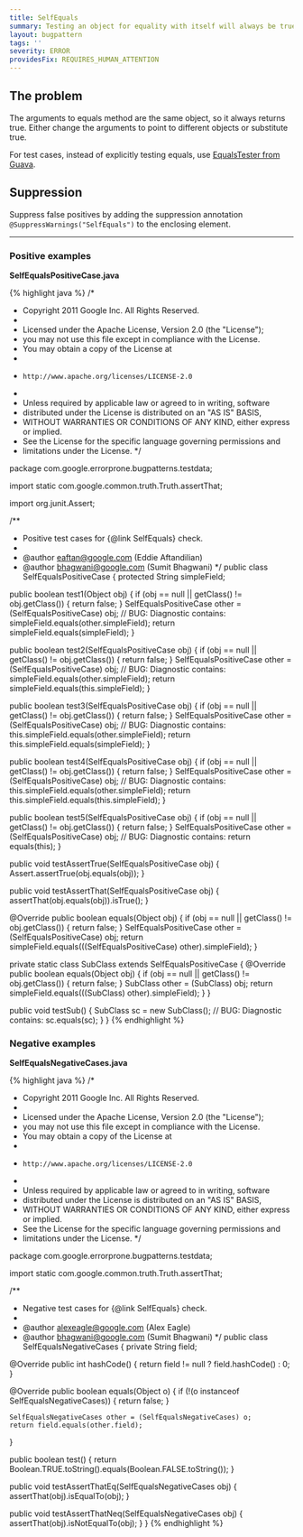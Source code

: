 ```yaml
---
title: SelfEquals
summary: Testing an object for equality with itself will always be true.
layout: bugpattern
tags: ''
severity: ERROR
providesFix: REQUIRES_HUMAN_ATTENTION
---
```


<!--
*** AUTO-GENERATED, DO NOT MODIFY ***
To make changes, edit the @BugPattern annotation or the explanation in docs/bugpattern.
-->

## The problem
The arguments to equals method are the same object, so it always returns true.
Either change the arguments to point to different objects or substitute true.

For test cases, instead of explicitly testing equals, use
[EqualsTester from Guava](http://static.javadoc.io/com.google.guava/guava-testlib/19.0/com/google/common/testing/EqualsTester.html).

## Suppression
Suppress false positives by adding the suppression annotation `@SuppressWarnings("SelfEquals")` to the enclosing element.

----------

### Positive examples
__SelfEqualsPositiveCase.java__

{% highlight java %}
/*
 * Copyright 2011 Google Inc. All Rights Reserved.
 *
 * Licensed under the Apache License, Version 2.0 (the "License");
 * you may not use this file except in compliance with the License.
 * You may obtain a copy of the License at
 *
 *     http://www.apache.org/licenses/LICENSE-2.0
 *
 * Unless required by applicable law or agreed to in writing, software
 * distributed under the License is distributed on an "AS IS" BASIS,
 * WITHOUT WARRANTIES OR CONDITIONS OF ANY KIND, either express or implied.
 * See the License for the specific language governing permissions and
 * limitations under the License.
 */

package com.google.errorprone.bugpatterns.testdata;

import static com.google.common.truth.Truth.assertThat;

import org.junit.Assert;

/**
 * Positive test cases for {@link SelfEquals} check.
 *
 * @author eaftan@google.com (Eddie Aftandilian)
 * @author bhagwani@google.com (Sumit Bhagwani)
 */
public class SelfEqualsPositiveCase {
  protected String simpleField;

  public boolean test1(Object obj) {
    if (obj == null || getClass() != obj.getClass()) {
      return false;
    }
    SelfEqualsPositiveCase other = (SelfEqualsPositiveCase) obj;
    // BUG: Diagnostic contains: simpleField.equals(other.simpleField);
    return simpleField.equals(simpleField);
  }

  public boolean test2(SelfEqualsPositiveCase obj) {
    if (obj == null || getClass() != obj.getClass()) {
      return false;
    }
    SelfEqualsPositiveCase other = (SelfEqualsPositiveCase) obj;
    // BUG: Diagnostic contains: simpleField.equals(other.simpleField);
    return simpleField.equals(this.simpleField);
  }

  public boolean test3(SelfEqualsPositiveCase obj) {
    if (obj == null || getClass() != obj.getClass()) {
      return false;
    }
    SelfEqualsPositiveCase other = (SelfEqualsPositiveCase) obj;
    // BUG: Diagnostic contains: this.simpleField.equals(other.simpleField);
    return this.simpleField.equals(simpleField);
  }

  public boolean test4(SelfEqualsPositiveCase obj) {
    if (obj == null || getClass() != obj.getClass()) {
      return false;
    }
    SelfEqualsPositiveCase other = (SelfEqualsPositiveCase) obj;
    // BUG: Diagnostic contains: this.simpleField.equals(other.simpleField);
    return this.simpleField.equals(this.simpleField);
  }

  public boolean test5(SelfEqualsPositiveCase obj) {
    if (obj == null || getClass() != obj.getClass()) {
      return false;
    }
    SelfEqualsPositiveCase other = (SelfEqualsPositiveCase) obj;
    // BUG: Diagnostic contains:
    return equals(this);
  }

  public void testAssertTrue(SelfEqualsPositiveCase obj) {
    Assert.assertTrue(obj.equals(obj));
  }

  public void testAssertThat(SelfEqualsPositiveCase obj) {
    assertThat(obj.equals(obj)).isTrue();
  }

  @Override
  public boolean equals(Object obj) {
    if (obj == null || getClass() != obj.getClass()) {
      return false;
    }
    SelfEqualsPositiveCase other = (SelfEqualsPositiveCase) obj;
    return simpleField.equals(((SelfEqualsPositiveCase) other).simpleField);
  }

  private static class SubClass extends SelfEqualsPositiveCase {
    @Override
    public boolean equals(Object obj) {
      if (obj == null || getClass() != obj.getClass()) {
        return false;
      }
      SubClass other = (SubClass) obj;
      return simpleField.equals(((SubClass) other).simpleField);
    }
  }

  public void testSub() {
    SubClass sc = new SubClass();
    // BUG: Diagnostic contains:
    sc.equals(sc);
  }
}
{% endhighlight %}

### Negative examples
__SelfEqualsNegativeCases.java__

{% highlight java %}
/*
 * Copyright 2011 Google Inc. All Rights Reserved.
 *
 * Licensed under the Apache License, Version 2.0 (the "License");
 * you may not use this file except in compliance with the License.
 * You may obtain a copy of the License at
 *
 *     http://www.apache.org/licenses/LICENSE-2.0
 *
 * Unless required by applicable law or agreed to in writing, software
 * distributed under the License is distributed on an "AS IS" BASIS,
 * WITHOUT WARRANTIES OR CONDITIONS OF ANY KIND, either express or implied.
 * See the License for the specific language governing permissions and
 * limitations under the License.
 */

package com.google.errorprone.bugpatterns.testdata;

import static com.google.common.truth.Truth.assertThat;

/**
 * Negative test cases for {@link SelfEquals} check.
 *
 * @author alexeagle@google.com (Alex Eagle)
 * @author bhagwani@google.com (Sumit Bhagwani)
 */
public class SelfEqualsNegativeCases {
  private String field;

  @Override
  public int hashCode() {
    return field != null ? field.hashCode() : 0;
  }

  @Override
  public boolean equals(Object o) {
    if (!(o instanceof SelfEqualsNegativeCases)) {
      return false;
    }

    SelfEqualsNegativeCases other = (SelfEqualsNegativeCases) o;
    return field.equals(other.field);
  }

  public boolean test() {
    return Boolean.TRUE.toString().equals(Boolean.FALSE.toString());
  }

  public void testAssertThatEq(SelfEqualsNegativeCases obj) {
    assertThat(obj).isEqualTo(obj);
  }

  public void testAssertThatNeq(SelfEqualsNegativeCases obj) {
    assertThat(obj).isNotEqualTo(obj);
  }
}
{% endhighlight %}

